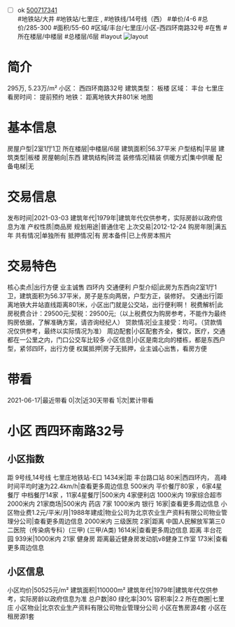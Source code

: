 - [ ] ok [500717341](https://bj.5i5j.com/ershoufang/500717341.html)  
 #地铁站/大井 #地铁站/七里庄 ,  #地铁线/14号线（西）
#单价/4-6 #总价/285-300 #面积/55-60   #区域/丰台/七里庄/小区-西四环南路32号 #在售 #所在楼层/中楼层 #总楼层/6层 #layout 
![layout](http://image2.5i5j.com//group2/M00/F6/13/CgqJM17fE3WAfxA9AAIPk6xA_ng872.jpg_P5.jpg) 
# 简介 
 295万,  5.23万/m² 
小区： 西四环南路32号
建筑类型： 板楼
区域： 丰台 七里庄
看房时间： 提前预约
地铁： 距离地铁大井801米 地图
# 基本信息 
 房屋户型|2室1厅1卫
所在楼层|中楼层/6层
建筑面积|56.37平米
户型结构|平层
建筑类型|板楼
房屋朝向|东西
建筑结构|砖混
装修情况|精装
供暖方式|集中供暖
配备电梯|无
# 交易信息 
 发布时间|2021-03-03
建筑年代|1979年|建筑年代仅供参考，实际房龄以政府信息为准
产权性质|商品房
规划用途|普通住宅
上次交易|2012-12-24
购房年限|满五年
共有情况|单独所有
抵押情况|有
房本备件|已上传房本照片
# 交易特色 
 核心卖点|出行方便  业主诚售 四环内 交通便利
户型介绍|此房为东西向2室1厅1卫，建筑面积为56.37平米，房子是东向两居，户型方正，装修好。
交通出行|距离地铁大井站直线距离801米，小区出门就是公交站，出行便利啊！
税费解析|此房税费合计：29500元;契税：29500元;（以上税费仅为购房参考，不能作为最终购房依据，了解准确方案，请咨询经纪人）
贷款情况|业主接受：均可。（贷款情况仅供参考，最终以实际情况为准）
周边配套|小区配套齐全，餐饮，医疗，交通都在一公里之内，门口公交车比较多
小区信息|小区是南北向的楼栋，都是东西户型，紧邻四环，出行方便
权属抵押|房子无抵押，业主诚心出售，看房方便
# 带看 
 2021-06-17|最近带看	 0|次|近30天带看	 1|次|累计带看
# 小区 西四环南路32号
## 小区指数 
 距 9号线,14号线 七里庄地铁站-E口 1434米|距 丰台路口站 80米|西四环内， 高峰时间平均时速为22.4km/h|查看更多周边信息
500米内 平价餐厅80家 ，6家4星餐厅
中档餐厅14家 ，11家4星餐厅|500米内 4家便利店
1000米内 19家综合超市
2000米内 21家商场|500米内 药店 7家
1000米内 银行 16家|查看更多周边信息
小区物业费1.2元/平米/月|1988年建成|物业公司为北京农业生产资料有限公司物业管理分公司|查看更多周边信息
2000米内 三级医院 2家|距离 中国人民解放军第三0二医院（传染病专科）(三甲) (三甲/A类) 1614米|查看更多周边信息
距离 丰台花园 939米|1000米内 21家 健身房
距离最近健身房发动肌v8健身工作室 173米|查看更多周边信息
## 小区信息 
 小区均价|50525元/m²
建筑面积|110000m²
建筑年代|1979年|建筑年代仅供参考，实际房龄以政府信息为准
总户数|80
绿化率|30%
容积率|2.2
所在商圈|七里庄
小区物业|北京农业生产资料有限公司物业管理分公司
小区在售房源4套
小区在租房源1套
